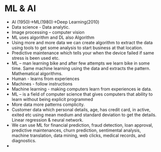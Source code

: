 # ML & AI
-	AI (1950)->ML(1980)->Deep Learning(2010)
-	Data science - Data analytic.  
-	Image processing – computer vision
-	ML uses algorithm and DL also Algorithm 
-	Using more and more data we can create algorithm to extract the data using tools to get some analysis to start business at that location.
-	Predictive maintenance which tells your when the device failed if same stress is been used etc. 
-	 ML – man learning bike and after few attempts we learn bike in some time. Same machine learning using the data and extracts the pattern. Mathematical algorithms. 
-	Human -  learns from experiences
-	Machines - follow instructions
-	Machine learning - making computers learn from experiences ie data.
-	ML – is a field of computer science that gives computers that ability to learn without being explicit programmed
-	More data more patterns complicity.
-	Customer data which personal details, age, has credit card, in active, exited etc using mean medium and standard deviation to get the details. Linear regression & neural network. 
-	We can use ML for financial prediction, fraud detection, loan approval, predictive maintenances, churn prediction, sentimental analysis, machine translation, data mining, web clicks, medical records, and diagnostics. 
-	

